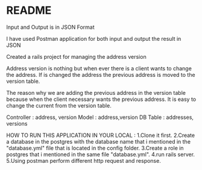 # README

Input and Output is in JSON Format

I have used Postman application for both input and output the result in JSON

Created a rails project for managing the address version

Address version is nothing but when ever there is a client wants to change the address. If is changed the address the previous address is moved to the version table.

The reason why we are adding the previous address in the version table because when the client necessary wants the previous address. It is easy to change the current from the version table.

Controller : address, version
Model : address,version
DB Table : addresses, versions



HOW TO RUN THIS APPLICATION IN YOUR LOCAL :
1.Clone it first.
2.Create a database in the postgres with the database name that i mentioned in the "database.yml" file that is located in the config folder.
3.Create a role in postgres that i mentioned in the same file "database.yml".
4.run rails server.
5.Using postman perform different http request and response.


